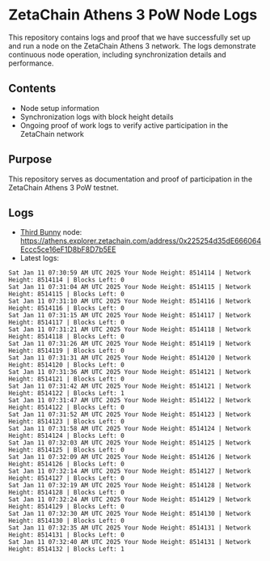 # ZetaChain Athens 3 PoW Node Logs
This repository contains logs and proof that we have successfully set up and run a node on the ZetaChain Athens 3 network. The logs demonstrate continuous node operation, including synchronization details and performance.

## Contents
- Node setup information
- Synchronization logs with block height details
- Ongoing proof of work logs to verify active participation in the ZetaChain network

## Purpose
This repository serves as documentation and proof of participation in the ZetaChain Athens 3 PoW testnet.

## Logs

- [Third Bunny](https://thirdbunny.xyz/) node: https://athens.explorer.zetachain.com/address/0x225254d35dE666064Eccc5ce16eF1D8bF8D7b5EE
- Latest logs:
```
Sat Jan 11 07:30:59 AM UTC 2025 Your Node Height: 8514114 | Network Height: 8514114 | Blocks Left: 0
Sat Jan 11 07:31:04 AM UTC 2025 Your Node Height: 8514115 | Network Height: 8514115 | Blocks Left: 0
Sat Jan 11 07:31:10 AM UTC 2025 Your Node Height: 8514116 | Network Height: 8514116 | Blocks Left: 0
Sat Jan 11 07:31:15 AM UTC 2025 Your Node Height: 8514117 | Network Height: 8514117 | Blocks Left: 0
Sat Jan 11 07:31:21 AM UTC 2025 Your Node Height: 8514118 | Network Height: 8514118 | Blocks Left: 0
Sat Jan 11 07:31:26 AM UTC 2025 Your Node Height: 8514119 | Network Height: 8514119 | Blocks Left: 0
Sat Jan 11 07:31:31 AM UTC 2025 Your Node Height: 8514120 | Network Height: 8514120 | Blocks Left: 0
Sat Jan 11 07:31:36 AM UTC 2025 Your Node Height: 8514121 | Network Height: 8514121 | Blocks Left: 0
Sat Jan 11 07:31:42 AM UTC 2025 Your Node Height: 8514121 | Network Height: 8514122 | Blocks Left: 1
Sat Jan 11 07:31:47 AM UTC 2025 Your Node Height: 8514122 | Network Height: 8514122 | Blocks Left: 0
Sat Jan 11 07:31:52 AM UTC 2025 Your Node Height: 8514123 | Network Height: 8514123 | Blocks Left: 0
Sat Jan 11 07:31:58 AM UTC 2025 Your Node Height: 8514124 | Network Height: 8514124 | Blocks Left: 0
Sat Jan 11 07:32:03 AM UTC 2025 Your Node Height: 8514125 | Network Height: 8514125 | Blocks Left: 0
Sat Jan 11 07:32:09 AM UTC 2025 Your Node Height: 8514126 | Network Height: 8514126 | Blocks Left: 0
Sat Jan 11 07:32:14 AM UTC 2025 Your Node Height: 8514127 | Network Height: 8514127 | Blocks Left: 0
Sat Jan 11 07:32:19 AM UTC 2025 Your Node Height: 8514128 | Network Height: 8514128 | Blocks Left: 0
Sat Jan 11 07:32:24 AM UTC 2025 Your Node Height: 8514129 | Network Height: 8514129 | Blocks Left: 0
Sat Jan 11 07:32:30 AM UTC 2025 Your Node Height: 8514130 | Network Height: 8514130 | Blocks Left: 0
Sat Jan 11 07:32:35 AM UTC 2025 Your Node Height: 8514131 | Network Height: 8514131 | Blocks Left: 0
Sat Jan 11 07:32:40 AM UTC 2025 Your Node Height: 8514131 | Network Height: 8514132 | Blocks Left: 1
```
